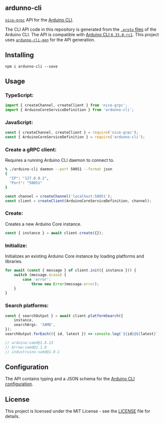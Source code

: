 ## ardunno-cli

[`nice-grpc`](https://github.com/deeplay-io/nice-grpc) API for the [Arduino CLI](https://github.com/arduino/arduino-cli).

The CLI API code in this repository is generated from the [`.proto` files](https://github.com/arduino/arduino-cli/tree/master/rpc) of the Arduino CLI. The API is compatible with [Arduino CLI `0.33.0-rc1`](https://github.com/arduino/arduino-cli/releases/tag/0.33.0-rc1). This project uses [`ardunno-cli-gen`](https://github.com/dankeboy36/ardunno-cli-gen/) for the API generation.

## Installing

```
npm i ardunno-cli --save
```

## Usage

### TypeScript:

```ts
import { createChannel, createClient } from 'nice-grpc';
import { ArduinoCoreServiceDefinition } from 'ardunno-cli';
```

### JavaScript:

```js
const { createChannel, createClient } = require('nice-grpc');
const { ArduinoCoreServiceDefinition } = require('ardunno-cli');
```

### Create a gRPC client:

Requires a running Arduino CLI daemon to connect to.

```sh
% ./arduino-cli daemon --port 50051 --format json
{
  "IP": "127.0.0.1",
  "Port": "50051"
}
```

```ts
const channel = createChannel('localhost:50051');
const client = createClient(ArduinoCoreServiceDefinition, channel);
```

### Create:

Creates a new Arduino Core instance.

```ts
const { instance } = await client.create({});
```

### Initialize:

Initializes an existing Arduino Core instance by loading platforms and libraries.

```ts
for await (const { message } of client.init({ instance })) {
    switch (message.$case) {
        case 'error':
            throw new Error(message.error);
    }
}
```

### Search platforms:

```ts
const { searchOutput } = await client.platformSearch({
    instance,
    searchArgs: 'SAMD',
});
searchOutput.forEach(({ id, latest }) => console.log(`${id}@${latest}`));

// arduino:samd@1.8.13
// Arrow:samd@2.1.0
// industruino:samd@1.0.1
```

## Configuration

The API contains typing and a JSON schema for the [Arduino CLI configuration](https://arduino.github.io/arduino-cli/latest/configuration/).

## License

This project is licensed under the MIT License - see the [LICENSE](LICENSE) file for details.
